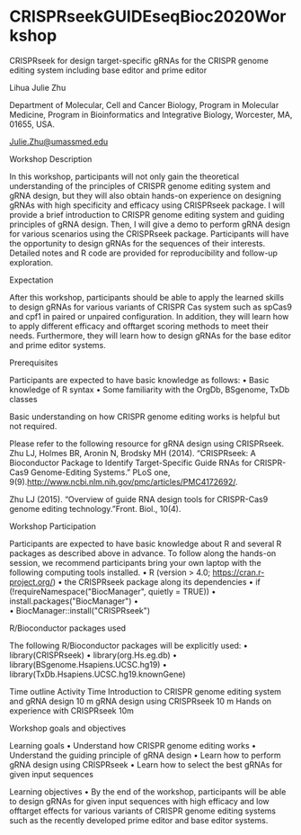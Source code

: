 # CRISPRseekGUIDEseqBioc2020Workshop

CRISPRseek for design target-specific gRNAs for the CRISPR genome editing system including base editor and prime editor

Lihua Julie Zhu

Department of Molecular, Cell and Cancer Biology, Program in Molecular Medicine, Program in Bioinformatics and Integrative Biology, Worcester, MA, 01655, USA.

Julie.Zhu@umassmed.edu

Workshop Description

In this workshop, participants will not only gain the theoretical understanding of the principles of CRISPR genome editing system and gRNA design, but they will also obtain hands-on experience on designing gRNAs with high specificity and efficacy using CRISPRseek package. I will provide a brief introduction to CRISPR genome editing system and guiding principles of gRNA design. Then, I will give a demo to perform gRNA design for various scenarios using the CRISPRseek package. Participants will have the opportunity to design gRNAs for the sequences of their interests. Detailed notes and R code are provided for reproducibility and follow-up exploration. 

Expectation

After this workshop, participants should be able to apply the learned skills to design gRNAs for various variants of CRISPR Cas system such as spCas9 and cpf1 in paired or unpaired configuration. In addition, they will learn how to apply different efficacy and offtarget scoring methods to meet their needs. Furthermore, they will learn how to design gRNAs for the base editor and prime editor systems.

Prerequisites

Participants are expected to have basic knowledge as follows:
•	Basic knowledge of R syntax
•	Some familiarity with the OrgDb, BSgenome, TxDb classes

Basic understanding on how CRISPR genome editing works is helpful but not required.

Please refer to the following resource for gRNA design using CRISPRseek.
Zhu LJ, Holmes BR, Aronin N, Brodsky MH (2014). “CRISPRseek: A Bioconductor Package to Identify Target-Specific Guide RNAs for CRISPR-Cas9 Genome-Editing Systems.” PLoS one, 9(9).http://www.ncbi.nlm.nih.gov/pmc/articles/PMC4172692/. 

Zhu LJ (2015). “Overview of guide RNA design tools for CRISPR-Cas9 genome editing technology.”Front. Biol., 10(4).

Workshop Participation

Participants are expected to have basic knowledge about R and several R packages as described above in advance. To follow along the hands-on session, we recommend participants bring your own laptop with the following computing tools installed.
•	R (version > 4.0; https://cran.r-project.org/)
•	the CRISPRseek package along its dependencies
•	if (!requireNamespace("BiocManager", quietly = TRUE))
•	    install.packages("BiocManager")
•	
•	BiocManager::install("CRISPRseek")

R/Bioconductor packages used

The following R/Bioconductor packages will be explicitly used:
•	library(CRISPRseek)
•	library(org.Hs.eg.db)
•	library(BSgenome.Hsapiens.UCSC.hg19)
•	library(TxDb.Hsapiens.UCSC.hg19.knownGene)

Time outline
Activity	Time
Introduction to CRISPR genome editing system and gRNA design	10 m
gRNA design using CRISPRseek	10 m
Hands on experience with CRISPRseek	10m

Workshop goals and objectives

Learning goals
•	Understand how CRISPR genome editing works
•	Understand the guiding principle of gRNA design
•	Learn how to perform gRNA design using CRISPRseek
•	Learn how to select the best gRNAs for given input sequences

Learning objectives
•	By the end of the workshop, participants will be able to design gRNAs for given input sequences with high efficacy and low offtarget effects for various variants of CRISPR genome editing systems such as the recently developed prime editor and base editor systems.
